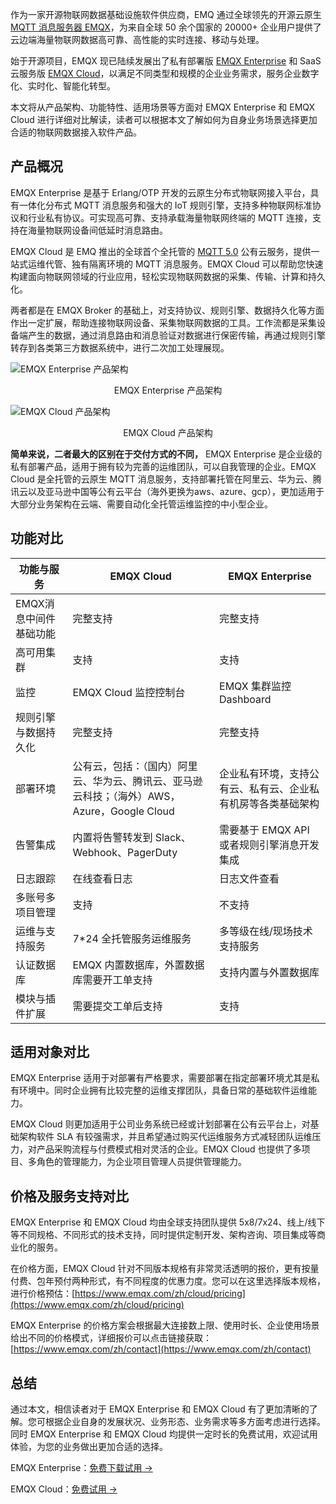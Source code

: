 作为一家开源物联网数据基础设施软件供应商，EMQ 通过全球领先的开源云原生 [MQTT 消息服务器 EMQX](https://www.emqx.io/zh)，为来自全球 50 余个国家的 20000+ 企业用户提供了云边端海量物联网数据高可靠、高性能的实时连接、移动与处理。

始于开源项目，EMQX 现已陆续发展出了私有部署版 [EMQX Enterprise](https://www.emqx.com/zh/products/emqx) 和 SaaS 云服务版 [EMQX Cloud](https://www.emqx.com/zh/cloud)，以满足不同类型和规模的企业业务需求，服务企业数字化、实时化、智能化转型。

本文将从产品架构、功能特性、适用场景等方面对 EMQX Enterprise 和 EMQX Cloud 进行详细对比解读，读者可以根据本文了解如何为自身业务场景选择更加合适的物联网数据接入软件产品。

## 产品概况

EMQX Enterprise 是基于 Erlang/OTP 开发的云原生分布式物联网接入平台，具有一体化分布式 MQTT 消息服务和强大的 IoT 规则引擎，支持多种物联网标准协议和行业私有协议。可实现高可靠、支持承载海量物联网终端的 MQTT 连接，支持在海量物联网设备间低延时消息路由。

EMQX Cloud 是 EMQ 推出的全球首个全托管的 [MQTT 5.0](https://www.emqx.com/zh/blog/introduction-to-mqtt-5) 公有云服务，提供一站式运维代管、独有隔离环境的 MQTT 消息服务。EMQX Cloud 可以帮助您快速构建面向物联网领域的行业应用，轻松实现物联网数据的采集、传输、计算和持久化。

两者都是在 EMQX Broker 的基础上，对支持协议、规则引擎、数据持久化等方面作出一定扩展，帮助连接物联网设备、采集物联网数据的工具。工作流都是采集设备端产生的数据，通过消息路由和消息验证对数据进行保密传输，再通过规则引擎转存到各类第三方数据系统中，进行二次加工处理展现。

![EMQX Enterprise 产品架构](https://assets.emqx.com/images/1088ec1c2865482d88b1ca54f0da5f9a.png)

<center>EMQX Enterprise 产品架构</center>

![EMQX Cloud 产品架构](https://assets.emqx.com/images/3f91c095d5d94ad3be939b0007f4f080.png)

<center>EMQX Cloud 产品架构</center>


**简单来说，二者最大的区别在于交付方式的不同，** EMQX Enterprise 是企业级的私有部署产品，适用于拥有较为完善的运维团队，可以自我管理的企业。EMQX Cloud 是全托管的云原生 MQTT 消息服务，支持部署托管在阿里云、华为云、腾讯云以及亚马逊中国等公有云平台（海外更换为aws、azure、gcp），更加适用于大部分业务架构在云端、需要自动化全托管运维监控的中小型企业。

## 功能对比

| **功能与服务**         | **EMQX Cloud**                                               | **EMQX Enterprise**                                          |
| ---------------------- | ------------------------------------------------------------ | ------------------------------------------------------------ |
| EMQX消息中间件基础功能 | 完整支持                                                     | 完整支持                                                     |
| 高可用集群             | 支持                                                         | 支持                                                         |
| 监控                   | EMQX Cloud 监控控制台                                        | EMQX 集群监控 Dashboard                                      |
| 规则引擎与数据持久化   | 完整支持                                                     | 完整支持                                                     |
| 部署环境               | 公有云，包括：（国内）阿里云、华为云、腾讯云、亚马逊云科技；（海外）AWS，Azure，Google Cloud | 企业私有环境，支持公有云、私有云、企业私有机房等各类基础架构 |
| 告警集成               | 内置将告警转发到 Slack、Webhook、PagerDuty                   | 需要基于 EMQX API 或者规则引擎消息开发集成                   |
| 日志跟踪               | 在线查看日志                                                 | 日志文件查看                                                 |
| 多账号多项目管理       | 支持                                                         | 不支持                                                       |
| 运维与支持服务         | 7*24 全托管服务运维服务                                      | 多等级在线/现场技术支持服务                                  |
| 认证数据库             | EMQX 内置数据库，外置数据库需要开工单支持                    | 支持内置与外置数据库                                         |
| 模块与插件扩展         | 需要提交工单后支持                                           | 支持                                                         |

## 适用对象对比

EMQX Enterprise 适用于对部署有严格要求，需要部署在指定部署环境尤其是私有环境中。同时企业拥有比较完整的运维支撑团队，具备日常的基础软件运维能力。

EMQX Cloud 则更加适用于公司业务系统已经或计划部署在公有云平台上，对基础架构软件 SLA 有较强需求，并且希望通过购买代运维服务方式减轻团队运维压力，对产品采购流程与付费模式相对灵活的企业。EMQX Cloud 也提供了多项目、多角色的管理能力，为企业项目管理人员提供管理能力。

## 价格及服务支持对比

EMQX Enterprise 和 EMQX Cloud 均由全球支持团队提供 5x8/7x24、线上/线下等不同规格、不同形式的技术支持，同时提供定制开发、架构咨询、项目集成等商业化的服务。 

在价格方面，EMQX Cloud 针对不同版本规格有非常灵活透明的报价，更有按量付费、包年预付两种形式，有不同程度的优惠力度。您可以在这里选择版本规格，进行价格预估：[https://www.emqx.com/zh/cloud/pricing](https://www.emqx.com/zh/cloud/pricing) 

EMQX Enterprise 的价格方案会根据最大连接数上限、使用时长、企业使用场景给出不同的价格模式，详细报价可以点击链接获取：[https://www.emqx.com/zh/contact](https://www.emqx.com/zh/contact) 

## 总结

通过本文，相信读者对于 EMQX Enterprise 和 EMQX Cloud 有了更加清晰的了解。您可根据企业自身的发展状况、业务形态、业务需求等多方面考虑进行选择。同时 EMQX Enterprise 和 EMQX Cloud 均提供一定时长的免费试用，欢迎试用体验，为您的业务做出更加合适的选择。

EMQX Enterprise：[免费下载试用 ->](https://www.emqx.com/zh/try?product=enterprise) 

EMQX Cloud：[免费试用 ->](https://www.emqx.com/zh/try?product=cloud)
